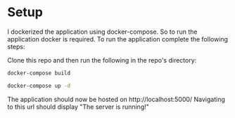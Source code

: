 # Setup

I dockerized the application using docker-compose.
So to run the application docker is required.
To run the application complete the following steps:

Clone this repo and then run the following in the repo's directory:

```bash
docker-compose build
```

```bash
docker-compose up -d
```

The application should now be hosted on http://localhost:5000/
Navigating to this url should display "The server is running!"
